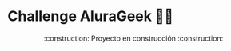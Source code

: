 # Challenge AluraGeek 👨‍💻

<p align="center">
  :construction: Proyecto en construcción :construction:
</p>